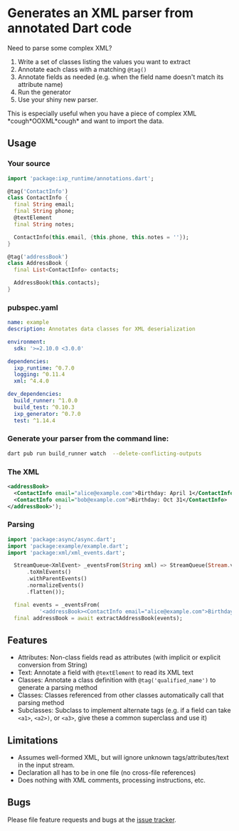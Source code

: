 # Generates an XML parser from annotated Dart code

Need to parse some complex XML?

1. Write a set of classes listing the values you want to extract
2. Annotate each class with a matching ```@tag()```
3. Annotate fields as needed (e.g. when the field name doesn't match its attribute name)
4. Run the generator
5. Use your shiny new parser.

This is especially useful when you have a piece of complex XML \*cough\*OOXML\*cough\* and want to import the data.

## Usage

### Your source

```dart
import 'package:ixp_runtime/annotations.dart';

@tag('ContactInfo')
class ContactInfo {
  final String email;
  final String phone;
  @textElement
  final String notes;

  ContactInfo(this.email, {this.phone, this.notes = ''});
}

@tag('addressBook')
class AddressBook {
  final List<ContactInfo> contacts;

  AddressBook(this.contacts);
}
```

### pubspec.yaml

```yaml
name: example
description: Annotates data classes for XML deserialization

environment:
  sdk: '>=2.10.0 <3.0.0'

dependencies:
  ixp_runtime: ^0.7.0
  logging: ^0.11.4
  xml: ^4.4.0

dev_dependencies:
  build_runner: ^1.0.0
  build_test: ^0.10.3
  ixp_generator: ^0.7.0
  test: ^1.14.4
```

### Generate your parser from the command line:

```sh
dart pub run build_runner watch  --delete-conflicting-outputs
```


### The XML

```xml
<addressBook>
  <ContactInfo email="alice@example.com">Birthday: April 1</ContactInfo>
  <ContactInfo email="bob@example.com">Birthday: Oct 31</ContactInfo>
</addressBook>');
```

### Parsing

```dart
import 'package:async/async.dart';
import 'package:example/example.dart';
import 'package:xml/xml_events.dart';

  StreamQueue<XmlEvent> _eventsFrom(String xml) => StreamQueue(Stream.value(xml)
      .toXmlEvents()
      .withParentEvents()
      .normalizeEvents()
      .flatten());

  final events = _eventsFrom(
          '<addressBook><ContactInfo email="alice@example.com">Birthday: April 1</ContactInfo><ContactInfo email="bob@example.com">Birthday: Oct 31</ContactInfo></addressBook>');
  final addressBook = await extractAddressBook(events);
```

## Features

* Attributes: Non-class fields read as attributes (with implicit or explicit conversion from String)
* Text: Annotate a field with ```@textElement``` to read its XML text
* Classes: Annotate a class definition with ```@tag('qualified_name')``` to generate a parsing method
* Classes: Classes referenced from other classes automatically call that parsing method
* Subclasses: Subclass to implement alternate tags (e.g. if a field can take ```<a1>```, ```<a2>)```, or ```<a3>```, give these a common superclass and use it)

## Limitations

* Assumes well-formed XML, but will ignore unknown tags/attributes/text in the input stream.
* Declaration all has to be in one file (no cross-file references)
* Does nothing with XML comments, processing instructions, etc.

## Bugs

Please file feature requests and bugs at the [issue tracker][tracker].

[tracker]: https://github.com/sarahec/instant_xml_parser/issues
